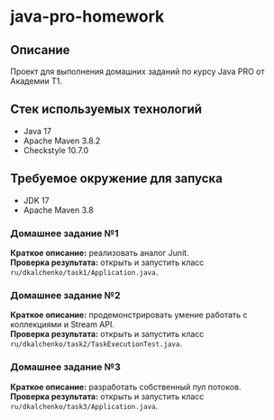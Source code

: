 # java-pro-homework

## Описание
Проект для выполнения домашних заданий по курсу Java PRO от Академии Т1.

## Стек используемых технологий
* Java 17
* Apache Maven 3.8.2
* Checkstyle 10.7.0

## Требуемое окружение для запуска
* JDK 17
* Apache Maven 3.8

### Домашнее задание №1
**Краткое описание:** реализовать аналог Junit.  
**Проверка результата:** открыть и запустить класс `ru/dkalchenko/task1/Application.java`.

### Домашнее задание №2
**Краткое описание:** продемонстрировать умение работать с коллекциями и Stream API.  
**Проверка результата:** открыть и запустить класс `ru/dkalchenko/task2/TaskExecutionTest.java`.

### Домашнее задание №3
**Краткое описание:** разработать собственный пул потоков.  
**Проверка результата:** открыть и запустить класс `ru/dkalchenko/task3/Application.java`.